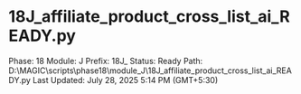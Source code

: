 # 18J_affiliate_product_cross_list_ai_READY.py

Phase: 18
Module: J
Prefix: 18J_
Status: Ready
Path: D:\MAGIC\scripts\phase18\module_J\18J_affiliate_product_cross_list_ai_READY.py
Last Updated: July 28, 2025 5:14 PM (GMT+5:30)